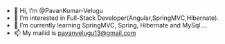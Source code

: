 - 👋 Hi, I’m @PavanKumar-Velugu
- 👀 I’m interested in Full-Stack Developer(Angular,SpringMVC,Hibernate).
- 🌱 I’m currently learning SpringMVC, Spring, Hibernate and MySql....
- 📫 My mailid is pavanvelugu13@gmail.com

<!---
PavanKumar-Velugu/PavanKumar-Velugu is a ✨ special ✨ repository because its `README.md` (this file) appears on your GitHub profile.
You can click the Preview link to take a look at your changes.
--->
